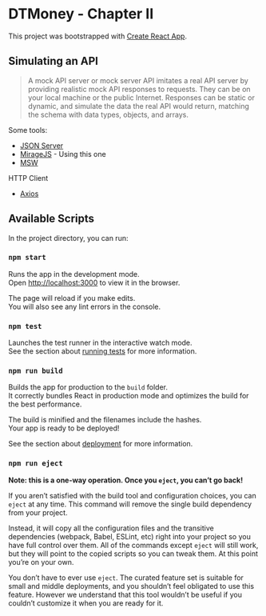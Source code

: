 # DTMoney - Chapter II
This project was bootstrapped with [Create React App](https://github.com/facebook/create-react-app).

## Simulating an API
> A mock API server or mock server API imitates a real API server by providing realistic mock API responses to requests. They can be on your local machine or the public Internet. Responses can be static or dynamic, and simulate the data the real API would return, matching the schema with data types, objects, and arrays.

Some tools:

- [JSON Server](https://github.com/typicode/json-server)
- [MirageJS](https://miragejs.com) - Using this one
- [MSW](https://mswjs.io/)

HTTP Client
- [Axios](https://axios-http.com/ptbr/docs/intro)

## Available Scripts

In the project directory, you can run:

### `npm start`

Runs the app in the development mode.\
Open [http://localhost:3000](http://localhost:3000) to view it in the browser.

The page will reload if you make edits.\
You will also see any lint errors in the console.

### `npm test`

Launches the test runner in the interactive watch mode.\
See the section about [running tests](https://facebook.github.io/create-react-app/docs/running-tests) for more information.

### `npm run build`

Builds the app for production to the `build` folder.\
It correctly bundles React in production mode and optimizes the build for the best performance.

The build is minified and the filenames include the hashes.\
Your app is ready to be deployed!

See the section about [deployment](https://facebook.github.io/create-react-app/docs/deployment) for more information.

### `npm run eject`

**Note: this is a one-way operation. Once you `eject`, you can’t go back!**

If you aren’t satisfied with the build tool and configuration choices, you can `eject` at any time. This command will remove the single build dependency from your project.

Instead, it will copy all the configuration files and the transitive dependencies (webpack, Babel, ESLint, etc) right into your project so you have full control over them. All of the commands except `eject` will still work, but they will point to the copied scripts so you can tweak them. At this point you’re on your own.

You don’t have to ever use `eject`. The curated feature set is suitable for small and middle deployments, and you shouldn’t feel obligated to use this feature. However we understand that this tool wouldn’t be useful if you couldn’t customize it when you are ready for it.
